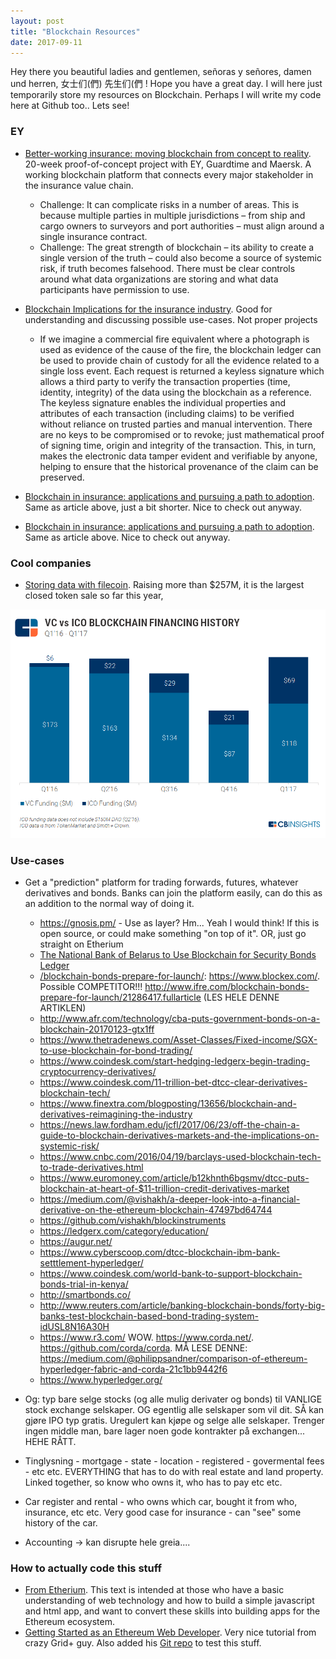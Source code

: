 ```yaml
---
layout: post
title: "Blockchain Resources"
date: 2017-09-11
---
```


Hey there you beautiful ladies and gentlemen, señoras y señores, damen und herren, 女士们(們) 先生们(們 ! Hope you have a great day. 
I will here just temporarily store my resources on Blockchain. Perhaps I will write my code here at Github too.. Lets see!


### EY
* [Better-working
insurance: moving
blockchain from
concept to reality](http://www.ey.com/Publication/vwLUAssets/ey-better-working-insurance-moving-blockchain-from-concept-to-reality/$FILE/ey-better-working-insurance-moving-blockchain-from-concept-to-reality.pdf). 20-week proof-of-concept project with EY, Guardtime and Maersk. A working blockchain platform that connects every major stakeholder in the insurance value chain. 
  * Challenge: It can
complicate risks in a number of areas. This is because
multiple parties in multiple jurisdictions – from ship
and cargo owners to surveyors and port authorities –
must align around a single insurance contract.
  * Challenge: The great strength of blockchain – its ability to create
a single version of the truth – could also become a
source of systemic risk, if truth becomes falsehood.
There must be clear controls around what data
organizations are storing and what data participants
have permission to use.



* [Blockchain Implications for the insurance industry](http://www.ey.com/Publication/vwLUAssets/EY-blockchain-technology-as-a-platform-for-digitization/$FILE/EY-blockchain-technology-as-a-platform-for-digitization.pdf). Good for understanding and discussing possible use-cases. Not proper projects
  * If we imagine a commercial fire equivalent where a photograph is used as evidence of the cause of the fire, the
blockchain ledger can be used to provide chain of custody for all the evidence related to a single loss event.
Each request is returned a keyless signature which allows a third party to verify the transaction properties (time, identity,
integrity) of the data using the blockchain as a reference.
The keyless signature enables the individual properties and attributes of each transaction (including claims) to be verified
without reliance on trusted parties and manual intervention. There are no keys to be compromised or to revoke; just
mathematical proof of signing time, origin and integrity of the transaction. This, in turn, makes the electronic data tamper
evident and verifiable by anyone, helping to ensure that the historical provenance of the claim can be preserved.




* [Blockchain in insurance: applications and pursuing a path to adoption](http://www.ey.com/Publication/vwLUAssets/EY-blockhain-in-insurance/$FILE/EY-blockhain-in-insurance.pdf). Same as article above, just a bit shorter. Nice to check out anyway. 


* [Blockchain in insurance: applications and pursuing a path to adoption](http://www.ey.com/Publication/vwLUAssets/EY-blockhain-in-insurance/$FILE/EY-blockhain-in-insurance.pdf). Same as article above. Nice to check out anyway. 














### Cool companies

* [Storing data with filecoin](https://filecoin.io/). Raising more than $257M, it is the largest closed token sale so far this year,





![center](/figs/2017-09-11-Blockchain-resources/ICOs-vs-VCs.png)


### Use-cases
* Get a "prediction" platform for trading forwards, futures, whatever derivatives and bonds. Banks can join the platform easily, can do this as an addition to the normal way of doing it.  
  * https://gnosis.pm/ - Use as layer? Hm... Yeah I would think! If this is open source, or could make something "on top of it". OR, just go straight on Etherium 
  * [The National Bank of Belarus to Use Blockchain for Security Bonds Ledger](http://forklog.net/the-national-bank-of-belarus-to-use-blockchain-for-security-bonds-ledger/)
  * [/blockchain-bonds-prepare-for-launch/](http://www.ifre.com/blockchain-bonds-prepare-for-launch/21286417.fullarticle): https://www.blockex.com/. Possible COMPETITOR!!! http://www.ifre.com/blockchain-bonds-prepare-for-launch/21286417.fullarticle (LES HELE DENNE ARTIKLEN)
  * http://www.afr.com/technology/cba-puts-government-bonds-on-a-blockchain-20170123-gtx1ff
  * https://www.thetradenews.com/Asset-Classes/Fixed-income/SGX-to-use-blockchain-for-bond-trading/
  * https://www.coindesk.com/start-hedging-ledgerx-begin-trading-cryptocurrency-derivatives/
  * https://www.coindesk.com/11-trillion-bet-dtcc-clear-derivatives-blockchain-tech/
  * https://www.finextra.com/blogposting/13656/blockchain-and-derivatives-reimagining-the-industry
  * https://news.law.fordham.edu/jcfl/2017/06/23/off-the-chain-a-guide-to-blockchain-derivatives-markets-and-the-implications-on-systemic-risk/
  * https://www.cnbc.com/2016/04/19/barclays-used-blockchain-tech-to-trade-derivatives.html
  * https://www.euromoney.com/article/b12khnth6bgsmv/dtcc-puts-blockchain-at-heart-of-$11-trillion-credit-derivatives-market
  * https://medium.com/@vishakh/a-deeper-look-into-a-financial-derivative-on-the-ethereum-blockchain-47497bd64744
  * https://github.com/vishakh/blockinstruments
  * https://ledgerx.com/category/education/
  * https://augur.net/
  * https://www.cyberscoop.com/dtcc-blockchain-ibm-bank-setttlement-hyperledger/
  * https://www.coindesk.com/world-bank-to-support-blockchain-bonds-trial-in-kenya/
  * http://smartbonds.co/
  * http://www.reuters.com/article/banking-blockchain-bonds/forty-big-banks-test-blockchain-based-bond-trading-system-idUSL8N16A30H
  * https://www.r3.com/ WOW. https://www.corda.net/. https://github.com/corda/corda. MÅ LESE DENNE: https://medium.com/@philippsandner/comparison-of-ethereum-hyperledger-fabric-and-corda-21c1bb9442f6
  * https://www.hyperledger.org/


* Og: typ bare selge stocks (og alle mulig derivater og bonds) til VANLIGE stock exchange selskaper. OG egentlig alle selskaper som vil dit. SÅ kan gjøre IPO typ gratis. Uregulert kan kjøpe og selge alle selskaper. Trenger ingen middle man, bare lager noen gode kontrakter på exchangen... HEHE RÅTT.
* Tinglysning - mortgage - state - location - registered - govermental fees - etc etc. EVERYTHING that has to do with real estate and land property. Linked together, so know who owns it, who has to pay etc etc.
* Car register and rental - who owns which car, bought it from who, insurance, etc etc. Very good case for insurance - can "see" some history of the car. 
* Accounting -> kan disrupte hele greia....




### How to actually code this stuff

* [From Etherium](https://blog.ethereum.org/2016/07/12/build-server-less-applications-mist/). This text is intended at those who have a basic understanding of web technology and how to build a simple javascript and html app, and want to convert these skills into building apps for the Ethereum ecosystem.
* [Getting Started as an Ethereum Web Developer](https://hackernoon.com/getting-started-as-an-ethereum-web-developer-9a2a4ab47baf). Very nice tutorial from crazy Grid+ guy. Also added his [Git repo](https://github.com/alex-miller-0/eth-dev-101) to test this stuff.
